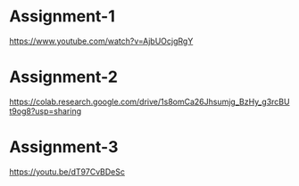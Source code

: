 # Assignment-1
https://www.youtube.com/watch?v=AjbUOcjgRgY

# Assignment-2
https://colab.research.google.com/drive/1s8omCa26Jhsumjg_BzHy_g3rcBUt9og8?usp=sharing

# Assignment-3
https://youtu.be/dT97CvBDeSc
